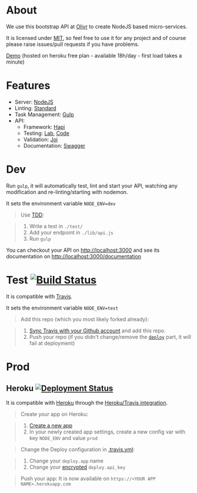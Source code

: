 About
=====

We use this bootstrap API at [Olivr](http://olivr.com) to create NodeJS based micro-services.

It is licensed under [MIT](https://en.wikipedia.org/wiki/MIT_License), so feel free to use it for any project and of course please raise issues/pull requests if you have problems.

[Demo](https://bootstrap-api.herokuapp.com/documentation) (hosted on heroku free plan - available 18h/day - first load takes a minute)


Features
=======

 - Server: [NodeJS](https://nodejs.org)
 - Linting: [Standard](http://standardjs.com/)
 - Task Management: [Gulp](http://gulpjs.com/)
 - API:
   - Framework: [Hapi](http://hapijs.com/)
   - Testing: [Lab](https://github.com/hapijs/lab), [Code](https://github.com/hapijs/code)
   - Validation: [Joi](https://github.com/hapijs/joi)
   - Documentation: [Swagger](http://swagger.io/)


Dev
===

Run `gulp`, it will automatically test, lint and start your API, watching any modification and re-linting/starting with nodemon.

It sets the environment variable `NODE_ENV=dev`

> Use [TDD](https://en.wikipedia.org/wiki/Test-driven_development):

> 1. Write a test in `./test/`
> 2. Add your endpoint in `./lib/api.js`
> 3. Run `gulp`

You can checkout your API on [http://localhost:3000](http://localhost:3000) and see its documentation on [http://localhost:3000/documentation](http://localhost:3000/documentation)


Test [![Build Status](https://api.travis-ci.org/OlivrCom/bootstrap-api.svg)](https://travis-ci.org/OlivrCom/bootstrap-api)
====

It is compatible with [Travis](https://travis-ci.org).

It sets the environment variable `NODE_ENV=test`

> Add this repo (which you most likely forked already):

> 1. [Sync Travis with your Github account](https://travis-ci.org/profile) and add this repo.
> 2. Push your repo (if you didn't change/remove the [`deploy`](.travis.yml#L7) part, it will fail at deployment)


Prod
====

Heroku [![Deployment Status](http://heroku-badge.herokuapp.com/?app=bootstrap-api&style=flat&root=documentation)](https://bootstrap-api.herokuapp.com/documentation)
---------

It is compatible with [Heroku](http://keroku.com) through the [Heroku/Travis integration](http://docs.travis-ci.com/user/deployment/heroku/).

> Create your app on Heroku:

> 1. [Create a new app](https://dashboard.heroku.com/new)
> 2. In your newly created app settings, create a new config var with key `NODE_ENV` and value `prod`


> Change the Deploy configuration in [.travis.yml](.travis.yml):

> 1. Change your `deploy.app` name
> 2. Change your [encrypted](http://docs.travis-ci.com/user/encryption-keys/) `deploy.api_key`


> Push your app:
> It is now available on `https://<YOUR APP NAME>.herokuapp.com`